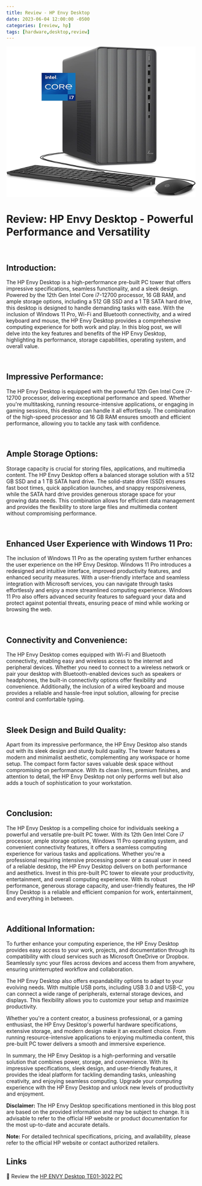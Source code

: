 ```yaml
---
title: Review - HP Envy Desktop
date: 2023-06-04 12:00:00 -0500
categories: [review, hp]
tags: [hardware,desktop,review]
---
```



<img src="/assets/img/reviews/hp-envy-desktop.jpg" alt="HP Envy Desktop" style="height:400px; width:600px;" />

# Review: HP Envy Desktop - Powerful Performance and Versatility

<br>

## Introduction:
The HP Envy Desktop is a high-performance pre-built PC tower that offers impressive specifications, seamless functionality, and a sleek design. Powered by the 12th Gen Intel Core i7-12700 processor, 16 GB RAM, and ample storage options, including a 512 GB SSD and a 1 TB SATA hard drive, this desktop is designed to handle demanding tasks with ease. With the inclusion of Windows 11 Pro, Wi-Fi and Bluetooth connectivity, and a wired keyboard and mouse, the HP Envy Desktop provides a comprehensive computing experience for both work and play. In this blog post, we will delve into the key features and benefits of the HP Envy Desktop, highlighting its performance, storage capabilities, operating system, and overall value.

<br>

## Impressive Performance:
The HP Envy Desktop is equipped with the powerful 12th Gen Intel Core i7-12700 processor, delivering exceptional performance and speed. Whether you're multitasking, running resource-intensive applications, or engaging in gaming sessions, this desktop can handle it all effortlessly. The combination of the high-speed processor and 16 GB RAM ensures smooth and efficient performance, allowing you to tackle any task with confidence.

<br>

## Ample Storage Options:
Storage capacity is crucial for storing files, applications, and multimedia content. The HP Envy Desktop offers a balanced storage solution with a 512 GB SSD and a 1 TB SATA hard drive. The solid-state drive (SSD) ensures fast boot times, quick application launches, and snappy responsiveness, while the SATA hard drive provides generous storage space for your growing data needs. This combination allows for efficient data management and provides the flexibility to store large files and multimedia content without compromising performance.

<br>

## Enhanced User Experience with Windows 11 Pro:
The inclusion of Windows 11 Pro as the operating system further enhances the user experience on the HP Envy Desktop. Windows 11 Pro introduces a redesigned and intuitive interface, improved productivity features, and enhanced security measures. With a user-friendly interface and seamless integration with Microsoft services, you can navigate through tasks effortlessly and enjoy a more streamlined computing experience. Windows 11 Pro also offers advanced security features to safeguard your data and protect against potential threats, ensuring peace of mind while working or browsing the web.

<br>

## Connectivity and Convenience:
The HP Envy Desktop comes equipped with Wi-Fi and Bluetooth connectivity, enabling easy and wireless access to the internet and peripheral devices. Whether you need to connect to a wireless network or pair your desktop with Bluetooth-enabled devices such as speakers or headphones, the built-in connectivity options offer flexibility and convenience. Additionally, the inclusion of a wired keyboard and mouse provides a reliable and hassle-free input solution, allowing for precise control and comfortable typing.

<br>

## Sleek Design and Build Quality:
Apart from its impressive performance, the HP Envy Desktop also stands out with its sleek design and sturdy build quality. The tower features a modern and minimalist aesthetic, complementing any workspace or home setup. The compact form factor saves valuable desk space without compromising on performance. With its clean lines, premium finishes, and attention to detail, the HP Envy Desktop not only performs well but also adds a touch of sophistication to your workstation.

<br>

## Conclusion:
The HP Envy Desktop is a compelling choice for individuals seeking a powerful and versatile pre-built PC tower. With its 12th Gen Intel Core i7 processor, ample storage options, Windows 11 Pro operating system, and convenient connectivity features, it offers a seamless computing experience for various tasks and applications. Whether you're a professional requiring intensive processing power or a casual user in need of a reliable desktop, the HP Envy Desktop delivers on both performance and aesthetics. Invest in this pre-built PC tower to elevate your productivity, entertainment, and overall computing experience. With its robust performance, generous storage capacity, and user-friendly features, the HP Envy Desktop is a reliable and efficient companion for work, entertainment, and everything in between.

<br>

## Additional Information:

To further enhance your computing experience, the HP Envy Desktop provides easy access to your work, projects, and documentation through its compatibility with cloud services such as Microsoft OneDrive or Dropbox. Seamlessly sync your files across devices and access them from anywhere, ensuring uninterrupted workflow and collaboration.

The HP Envy Desktop also offers expandability options to adapt to your evolving needs. With multiple USB ports, including USB 3.0 and USB-C, you can connect a wide range of peripherals, external storage devices, and displays. This flexibility allows you to customize your setup and maximize productivity.

Whether you're a content creator, a business professional, or a gaming enthusiast, the HP Envy Desktop's powerful hardware specifications, extensive storage, and modern design make it an excellent choice. From running resource-intensive applications to enjoying multimedia content, this pre-built PC tower delivers a smooth and immersive experience.

In summary, the HP Envy Desktop is a high-performing and versatile solution that combines power, storage, and convenience. With its impressive specifications, sleek design, and user-friendly features, it provides the ideal platform for tackling demanding tasks, unleashing creativity, and enjoying seamless computing. Upgrade your computing experience with the HP Envy Desktop and unlock new levels of productivity and enjoyment.

**Disclaimer:** The HP Envy Desktop specifications mentioned in this blog post are based on the provided information and may be subject to change. It is advisable to refer to the official HP website or product documentation for the most up-to-date and accurate details.

**Note:** For detailed technical specifications, pricing, and availability, please refer to the official HP website or contact authorized retailers.

## Links

🔗 Review the [HP ENVY Desktop TE01-3022 PC](https://www.amazon.com/HP-i7-12700-Bluetooth-Pre-Built-TE01-3022/dp/B0B2CBQHCK/ref=sr_1_3?crid=3E6YIOI0D74B0&keywords=hp+desktop+i7&qid=1685903154&sprefix=hp+desktop%2Caps%2C114&sr=8-3&ufe=app_do%3Aamzn1.fos.ac2169a1-b668-44b9-8bd0-5ec63b24bcb5)


<!-- 
🔗 Review the HP ENVY Desktop TE01-3022 PC @
 <https://www.amazon.com/HP-i7-12700-Bluetooth-Pre-Built-TE01-3022/dp/B0B2CBQHCK/ref=sr_1_3?crid=3E6YIOI0D74B0&keywords=hp+desktop+i7&qid=1685903154&sprefix=hp+desktop%2Caps%2C114&sr=8-3&ufe=app_do%3Aamzn1.fos.ac2169a1-b668-44b9-8bd0-5ec63b24bcb5>
-->